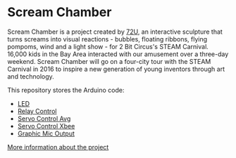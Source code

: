 # Scream Chamber #

Scream Chamber is a project created by [72U](http://72u.org), an interactive sculpture that turns screams 
into visual reactions - bubbles, floating ribbons, flying pompoms, wind and a light show - for 2 Bit Circus's STEAM Carnival. 
16,000 kids in the Bay Area interacted with our amusement over a three-day weekend. 
Scream Chamber will go on a four-city tour with the STEAM Carnival in 2016 to inspire a new generation of 
young inventors through art and technology.

This repository stores the Arduino code:
- [LED](https://github.com/houluting/screamchamber/blob/master/Mic2LED.ino)
- [Relay Control](https://github.com/houluting/screamchamber/blob/master/MicRelay.ino)
- [Servo Control Avg](https://github.com/houluting/screamchamber/blob/master/Mic2ServoAvg.ino)
- [Servo Control Xbee](https://github.com/houluting/screamchamber/blob/master/Mic2ServoXBee.ino)
- [Graphic Mic Output](https://github.com/houluting/screamchamber/blob/master/graphicMicOutput.pde)

[More information about the project](lutinghou.com/screamchamber.html)
